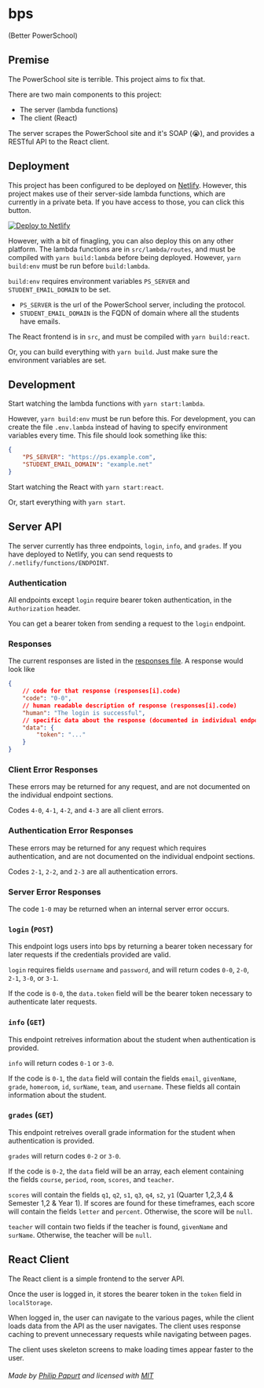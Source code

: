 # bps
(Better PowerSchool)
## Premise

The PowerSchool site is terrible. This project aims to fix that.

There are two main components to this project:
 * The server (lambda functions)
 * The client (React)

The server scrapes the PowerSchool site and it's SOAP (:sob:), and provides a RESTful API to the React client.

## Deployment

This project has been configured to be deployed on [Netlify](https://www.netlify.com). However, this project makes use of their server-side lambda functions, which are currently in a private beta. If you have access to those, you can click this button.

[![Deploy to Netlify](https://www.netlify.com/img/deploy/button.svg)](https://app.netlify.com/start/deploy?repository=https://github.com/ginkoid/bps)

However, with a bit of finagling, you can also deploy this on any other platform. The lambda functions are in `src/lambda/routes`, and must be compiled with `yarn build:lambda` before being deployed. However, `yarn build:env` must be run before `build:lambda`.

`build:env` requires environment variables `PS_SERVER` and `STUDENT_EMAIL_DOMAIN` to be set.
* `PS_SERVER` is the url of the PowerSchool server, including the protocol.
* `STUDENT_EMAIL_DOMAIN` is the FQDN of domain where all the students have emails.

The React frontend is in `src`, and must be compiled with `yarn build:react`.

Or, you can build everything with `yarn build`. Just make sure the environment variables are set.

## Development

Start watching the lambda functions with `yarn start:lambda`.

However, `yarn build:env` must be run before this. For development, you can create the file `.env.lambda` instead of having to specify environment variables every time. This file should look something like this:

```json
{
    "PS_SERVER": "https://ps.example.com",
    "STUDENT_EMAIL_DOMAIN": "example.net"
}
```

Start watching the React with `yarn start:react`.

Or, start everything with `yarn start`.

## Server API

The server currently has three endpoints, `login`, `info`, and `grades`. If you have deployed to Netlify, you can send requests to `/.netlify/functions/ENDPOINT`.

### Authentication

All endpoints except `login` require bearer token authentication, in the `Authorization` header.

You can get a bearer token from sending a request to the `login` endpoint.

### Responses

The current responses are listed in the [responses file](https://github.com/ginkoid/bps/blob/master/src/lambda/with/responses.js). A response would look like

```json
{
    // code for that response (responses[i].code)
    "code": "0-0",
    // human readable description of response (responses[i].code)
    "human": "The login is successful",
    // specific data about the response (documented in individual endpoints)
    "data": {
        "token": "..."
    }
}
```

### Client Error Responses

These errors may be returned for any request, and are not documented on the individual endpoint sections.

Codes `4-0`, `4-1`, `4-2`, and `4-3` are all client errors.

### Authentication Error Responses

These errors may be returned for any request which requires authentication, and are not documented on the individual endpoint sections.

Codes `2-1`, `2-2`, and `2-3` are all authentication errors.

### Server Error Responses

The code `1-0` may be returned when an internal server error occurs.

### `login` (`POST`)

This endpoint logs users into bps by returning a bearer token necessary for later requests if the credentials provided are valid.

`login` requires fields `username` and `password`, and will return codes `0-0`, `2-0`, `2-1`, `3-0`, or `3-1`.

If the code is `0-0`, the `data.token` field will be the bearer token necessary to authenticate later requests.

### `info` (`GET`)

This endpoint retreives information about the student when authentication is provided.

`info` will return codes `0-1` or `3-0`.

If the code is `0-1`, the `data` field will contain the fields `email`, `givenName`, `grade`, `homeroom`, `id`, `surName`, `team`, and `username`. These fields all contain information about the student.

### `grades` (`GET`)

This endpoint retreives overall grade information for the student when authentication is provided.

`grades` will return codes `0-2` or `3-0`.

If the code is `0-2`, the `data` field will be an array, each element containing the fields `course`, `period`, `room`, `scores`, and `teacher`.

`scores` will contain the fields `q1`, `q2`, `s1`, `q3`, `q4`, `s2`, `y1` (Quarter 1,2,3,4 & Semester 1,2 & Year 1). If scores are found for these timeframes, each score will contain the fields `letter` and `percent`. Otherwise, the score will be `null`.

`teacher` will contain two fields if the teacher is found, `givenName` and `surName`. Otherwise, the teacher will be `null`.

## React Client

The React client is a simple frontend to the server API.

Once the user is logged in, it stores the bearer token in the `token` field in `localStorage`.

When logged in, the user can navigate to the various pages, while the client loads data from the API as the user navigates. The client uses response caching to prevent unnecessary requests while navigating between pages.

The client uses skeleton screens to make loading times appear faster to the user.

###### Made by [Philip Papurt](https://github.com/ginkoid) and licensed with [MIT](https://raw.githubusercontent.com/ginkoid/bps/master/LICENSE)
